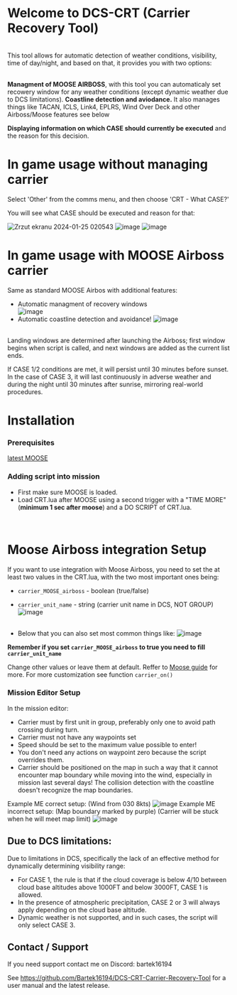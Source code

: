 


# Welcome to DCS-CRT (Carrier Recovery Tool)
 <br>
This tool allows for automatic detection of weather conditions, visibility, time of day/night, and based on that, it provides you with two options:<br>
<br>

**Managment of MOOSE AIRBOSS**, with this tool you can automaticaly set recowery window for any weather conditions (except dynamic weather due to DCS limitations). **Coastline detection and aviodance.** It also manages things like TACAN, ICLS, Link4, EPLRS, Wind Over Deck and other Airboss/Moose features see below<br>

**Displaying information on which CASE should currently be executed** and the reason for this decision.<br>

# In game usage without managing carrier
Select 'Other' from the comms menu, and then choose 'CRT - What CASE?'<br>

You will see what CASE should be executed and reason for that:<br>

![Zrzut ekranu 2024-01-25 020543](https://github.com/Bartek16194/DCS-CRT-Carrier-Recovery-Tool/assets/30091139/5e116716-bb02-4ec1-800e-ff28d3b42b13)
![image](https://github.com/Bartek16194/DCS-CRT-Carrier-Recovery-Tool/assets/30091139/9518c3a2-38b8-40f4-969a-b4303d821aa5)
![image](https://github.com/Bartek16194/DCS-CRT-Carrier-Recovery-Tool/assets/30091139/a79ae9d6-858c-4bec-a5eb-de0360728f08)
# In game usage with MOOSE Airboss carrier
Same as standard MOOSE Airbos with additional features:
- Automatic managment of recovery windows<br>
![image](https://github.com/Bartek16194/DCS-CRT-Carrier-Recovery-Tool/assets/30091139/2deba06e-66a6-415a-b548-d069e490f13f)
- Automatic coastline detection and avoidance!
![image](https://github.com/Bartek16194/DCS-CRT-Carrier-Recovery-Tool/assets/30091139/914c2da3-7ecd-41cd-8f1c-d8a110a63594)

<br>
Landing windows are determined after launching the Airboss; first window begins when script is called, and next windows are added as the current list ends. <br>

If CASE 1/2 conditions are met, it will persist until 30 minutes before sunset. In the case of CASE 3, it will last continuously in adverse weather and during the night until 30 minutes after sunrise, mirroring real-world procedures.

# Installation
### Prerequisites
[latest MOOSE](https://github.com/FlightControl-Master/MOOSE/releases)

### Adding script into mission
- First make sure MOOSE is loaded.
- Load CRT.lua after MOOSE using a second trigger with a "TIME MORE" (**minimum 1 sec after moose**) and a DO SCRIPT of CRT.lua.<br>
<br>		

# Moose Airboss integration Setup

If you want to use integration with Moose Airboss, you need to set the at least two values in the CRT.lua, with the two most important ones being:
- `carrier_MOOSE_airboss` - boolean (true/false)
- `carrier_unit_name` - string (carrier unit name in DCS, NOT GROUP)
![image](https://github.com/Bartek16194/DCS-CRT-Carrier-Recovery-Tool/assets/30091139/bf8a98be-2b6a-47ef-b4ab-433da582fe6e)<br><br>

- Below that you can also set most common things like:
![image](https://github.com/Bartek16194/DCS-CRT-Carrier-Recovery-Tool/assets/30091139/36a9dff7-80df-4221-af46-6c627469e448)

**Remember if you set `carrier_MOOSE_airboss` to true you need to fill `carrier_unit_name`** 

Change other values or leave them at default. Reffer to [Moose guide](https://flightcontrol-master.github.io/MOOSE_DOCS_DEVELOP/Documentation/Ops.Airboss.html) for more. 
For more customization see function `carrier_on()`

### Mission Editor Setup
In the mission editor:
- Carrier must by first unit in group, preferably only one to avoid path crossing during turn.
- Carrier must not have any waypoints set
- Speed should be set to the maximum value possible to enter! 
- You don't need any actions on waypoint zero because the script overrides them. 
- Carrier should be positioned on the map in such a way that it cannot encounter map boundary while moving into the wind, especially in mission last several days! The collision detection with the coastline doesn't recognize the map boundaries.

Example ME correct setup: 
(Wind from 030 8kts)
![image](https://github.com/Bartek16194/DCS-CRT-Carrier-Recovery-Tool/assets/30091139/bdee1503-07bd-46a4-8254-7bb1783a2ac3)
Example ME incorrect setup: (Map boundary marked by purple) (Carrier will be stuck when he will meet map limit)
![image](https://github.com/Bartek16194/DCS-CRT-Carrier-Recovery-Tool/assets/30091139/824fa4f9-091e-410c-b3cf-e3ab39410ded)

## Due to DCS limitations:
Due to limitations in DCS, specifically the lack of an effective method for dynamically determining visibility range:

-   For CASE 1, the rule is that if the cloud coverage is below 4/10 between cloud base altitudes above 1000FT and below 3000FT, CASE 1 is allowed.
-   In the presence of atmospheric precipitation, CASE 2 or 3 will always apply depending on the cloud base altitude.
-   Dynamic weather is not supported, and in such cases, the script will only select CASE 3.

## Contact / Support
If you need support contact me on Discord: bartek16194

See https://github.com/Bartek16194/DCS-CRT-Carrier-Recovery-Tool for a user manual and the latest release.
